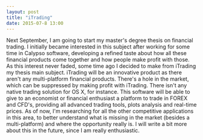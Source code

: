 ```yaml
---
layout: post
title: "iTrading"
date: 2015-07-8 13:00
---
```




Next September, I am going to start my master's degree thesis on financial trading. I initially became interested in this subject after working for some time in Calypso software, developing a refined taste about how all these financial products come together and how people make profit with those. As this interest never faded, some time ago I decided to make from iTrading my thesis main subject. iTrading will be an innovative product as there aren't any multi-platform financial products. There's a hole in the market, which can be suppressed by making profit with iTrading. There isn't any native trading solution for OS X, for instance. This software will be able to give to an economist or financial enthusiast a platform to trade in FOREX and CFD's, providing all advanced trading tools, plots analysis and real-time prices. As of now, I'm researching for all the other competitive applications in this area, to better understand what is missing in the market (besides a multi-platform) and where the opportunity really is. I will write a bit more about this in the future, since I am really enthusiastic.